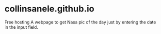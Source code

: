 # collinsanele.github.io
Free hosting
A webpage to get Nasa pic of the day just by entering the date in the input field.
